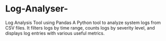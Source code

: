 # Log-Analyser-
Log Analysis Tool using Pandas A Python tool to analyze system logs from CSV files. It filters logs by time range, counts logs by severity level, and displays log entries with various useful metrics.
